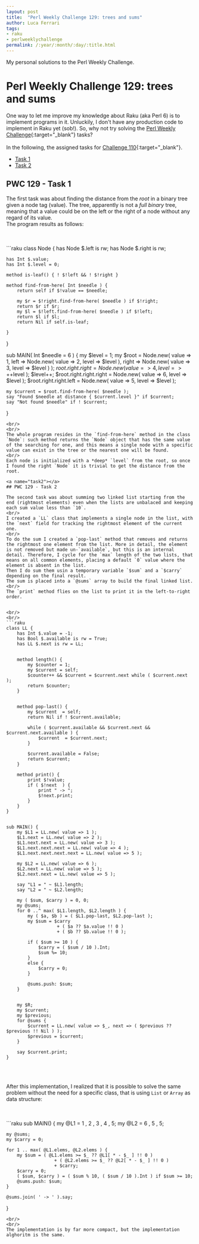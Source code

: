 ```yaml
---
layout: post
title:  "Perl Weekly Challenge 129: trees and sums" 
author: Luca Ferrari
tags:
- raku
- perlweeklychallenge
permalink: /:year/:month/:day/:title.html
---
```

My personal solutions to the Perl Weekly Challenge.

# Perl Weekly Challenge 129: trees and sums

One way to let me improve my knowledge about Raku (aka Perl 6) is to implement programs in it.
Unluckily, I don't have any production code to implement in Raku yet (sob!).
So, why not try solving the [Perl Weekly Challenge](https://perlweeklychallenge.org/){:target="_blank"} tasks?
<br/>
<br/>
In the following, the assigned tasks for [Challenge 110](https://perlweeklychallenge.org/blog/perl-weekly-challenge-0110/){:target="_blank"}.
<br/>
- [Task 1](#task1)
- [Task 2](#task2)



<a name="task1"></a>
## PWC 129 - Task 1

The first task was about finding the distance from the *root* in a binary tree given a node tag (value). The tree, apparently is not a *full binary* tree, meaning that a value could be on the left or the right of a node without any regard of its value.
<br/>
The program results as follows:


<br/>
<br/>
```raku
class Node {
    has Node $.left is rw;
    has Node $.right is rw;

    has Int $.value;
    has Int $.level = 0;

    method is-leaf() { ! $!left && ! $!right }

    method find-from-here( Int $needle ) {
        return self if $!value == $needle;

        my $r = $!right.find-from-here( $needle ) if $!right;
        return $r if $r;
        my $l = $!left.find-from-here( $needle ) if $!left;
        return $l if $l;
        return Nil if self.is-leaf;

    }
}


sub MAIN( Int $needle = 6 ) {
    my $level = 1;
    my $root = Node.new( value => 1,
                         left => Node.new( value => 2, level => $level ),
                         right => Node.new( value => 3, level => $level ) );
    $root.right.right = Node.new( value => 4, level => ++$level );
    $level++;
    $root.right.right.right = Node.new( value => 6, level => $level );
    $root.right.right.left = Node.new( value => 5, level => $level );



    my $current = $root.find-from-here( $needle );
    say "Found $needle at distance { $current.level }" if $current;
    say "Not found $needle" if ! $current;
}

```
<br/>
<br/>
The whole program resides in the `find-from-here` method in the class `Node`: such method returns the `Node` object that has the same value of the searching for one, and this means a single node with a specific value can exist in the tree or the nearest one will be found.
<br/>
Each node is initialized with a *deep* `level` from the root, so once I found the right `Node` it is trivial to get the distance from the root.

<a name="task2"></a>
## PWC 129 - Task 2

The second task was about summing two linked list starting from the end (rightmost elements) even when the lists are unbalaced and keeping each sum value less than `10`.
<br/>
I created a `LL` class that implements a single node in the list, with the `next` field for tracking the rightmost element of the current one. 
<br/>
To do the sum I created a `pop-last` method that removes and returns the rightmost one element from the list. More in detail, the element is not removed but made un-`available`, but this is an internal detail. Therefore, I cycle for the `max` length of the two lists, that means on all common elements, placing a default `0` value where the element is absent in the list.
Then I do sum them usin a temporary variable `$sum` and a `$carry` depending on the final result.
The sum is placed into a `@sums` array to build the final linked list.
<br/>
The `print` method flies on the list to print it in the left-to-right order.


<br/>
<br/>
```raku
class LL {
    has Int $.value = -1;
    has Bool $.available is rw = True;
    has LL $.next is rw = LL;


    method length() {
        my $counter = 1;
        my $current = self;
        $counter++ && $current = $current.next while ( $current.next );
        return $counter;
    }


    method pop-last() {
        my $current  = self;
        return Nil if ! $current.available;

        while ( $current.available && $current.next && $current.next.available ) {
            $current  = $current.next;
        }

        $current.available = False;
        return $current;
    }

    method print() {
        print $!value;
        if ( $!next  ) {
            print " -> ";
            $!next.print;
        }
    }
}


sub MAIN() {
    my $L1 = LL.new( value => 1 );
    $L1.next = LL.new( value => 2 );
    $L1.next.next = LL.new( value => 3 );
    $L1.next.next.next = LL.new( value => 4 );
    $L1.next.next.next.next = LL.new( value => 5 );

    my $L2 = LL.new( value => 6 );
    $L2.next = LL.new( value => 5 );
    $L2.next.next = LL.new( value => 5 );

    say "L1 = " ~ $L1.length;
    say "L2 = " ~ $L2.length;

    my ( $sum, $carry ) = 0, 0;
    my @sums;
    for 0 ..^ max( $L1.length, $L2.length ) {
        my ( $a, $b ) = ( $L1.pop-last, $L2.pop-last );
        my $sum = $carry
                   + ( $a ?? $a.value !! 0 )
                   + ( $b ?? $b.value !! 0 );

        if ( $sum >= 10 ) {
            $carry = ( $sum / 10 ).Int;
            $sum %= 10;
        }
        else {
            $carry = 0;
        }

        @sums.push: $sum;
    }


    my $R;
    my $current;
    my $previous;
    for @sums {
        $current = LL.new( value => $_, next => ( $previous ?? $previous !! Nil ) );
        $previous = $current;
    }

    say $current.print;
}
```
<br/>
<br/>

After this implementation, I realized that it is possible to solve the same problem without the need for a specific class, that is using `List` or `Array` as data structure:

<br/>
<br/>
```raku
sub MAIN() {
    my @L1 = 1 , 2 , 3 , 4 , 5;
    my @L2 = 6 , 5 , 5;

    my @sums;
    my $carry = 0;

    for 1 .. max( @L1.elems, @L2.elems ) {
        my $sum = ( @L1.elems >= $_ ?? @L1[ * - $_ ] !! 0 )
                      + ( @L2.elems >= $_ ?? @L2[ * - $_ ] !! 0 )
                      + $carry;
        $carry = 0;
        ( $sum, $carry ) = ( $sum % 10, ( $sum / 10 ).Int ) if $sum >= 10;
        @sums.push: $sum;
    }

    @sums.join( ' -> ' ).say;
}

```
<br/>
<br/>
The implementation is by far more compact, but the implementation alghoritm is the same.
